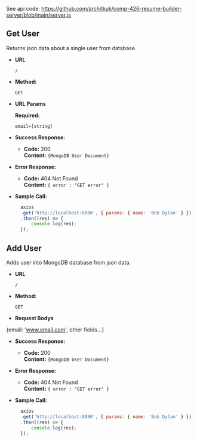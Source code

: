 See api code: https://github.com/architkuk/comp-426-resume-builder-server/blob/main/server.js

**Get User**
----
  Returns json data about a single user from database.

* **URL**

  `/`

* **Method:**

  `GET`
  
*  **URL Params**

   **Required:**
 
   `email=[string]`

* **Success Response:**

  * **Code:** 200 <br />
    **Content:** `{MongoDB User Document}`
 
* **Error Response:**

  * **Code:** 404 Not Found <br />
    **Content:** `{ error : "GET error" }`

* **Sample Call:**

  ```javascript
    axios
	.get('http://localhost:8080', { params: { name: 'Bob Dylan' } })
	.then((res) => {
		console.log(res);
	});
  ```
  
**Add User**
----
  Adds user into MongoDB database from json data.

* **URL**

  `/`

* **Method:**

  `GET`
  
*  **Request Bodys**

{email: 'www.email.com', other fields...}

* **Success Response:**

  * **Code:** 200 <br />
    **Content:** `{MongoDB User Document}`
 
* **Error Response:**

  * **Code:** 404 Not Found <br />
    **Content:** `{ error : "GET error" }`

* **Sample Call:**

  ```javascript
    axios
	.get('http://localhost:8080', { params: { name: 'Bob Dylan' } })
	.then((res) => {
		console.log(res);
	});
  ```
